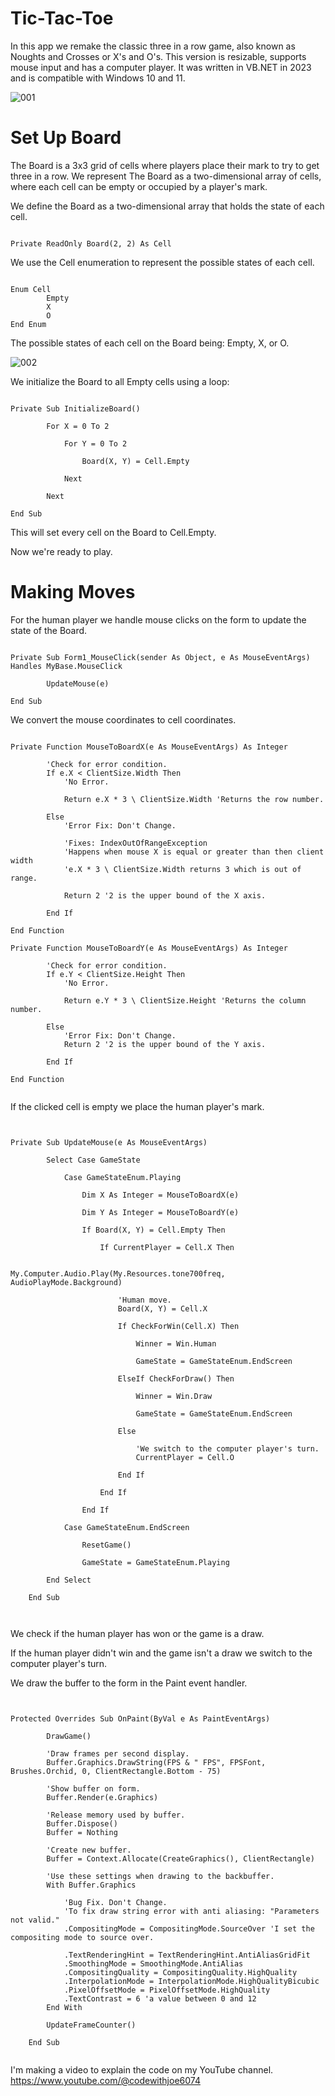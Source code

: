 # Tic-Tac-Toe
In this app we remake the classic three in a row game, also known as
Noughts and Crosses or X's and O's. This version is resizable, supports
mouse input and has a computer player. It was written in VB.NET in 2023 and
is compatible with Windows 10 and 11.


![001](https://github.com/JoeLumbley/Tic-Tac-Toe/assets/77564255/2d3e72ac-cee3-4715-857a-6fe81cdc20f6)


# Set Up Board

The Board is a 3x3 grid of cells where players place their mark to try to get three in a row. We represent The Board as a two-dimensional array of cells, where each cell can be empty or occupied by a player's mark.

We define the Board as a two-dimensional array that holds the state of each cell.

```

Private ReadOnly Board(2, 2) As Cell

```

We use the Cell enumeration to represent the possible states of each cell.

```

Enum Cell
        Empty
        X
        O
End Enum

```

The possible states of each cell on the Board being: Empty, X, or O.


![002](https://github.com/JoeLumbley/Tic-Tac-Toe/assets/77564255/4dea998f-d56c-427f-8d2f-abc3718af36d)

We initialize the Board to all Empty cells using a loop:


```

Private Sub InitializeBoard()

        For X = 0 To 2

            For Y = 0 To 2

                Board(X, Y) = Cell.Empty

            Next

        Next

End Sub

```


This will set every cell on the Board to Cell.Empty.

Now we're ready to play.

# Making Moves

For the human player we handle mouse clicks on the form to update the state of the Board.


```

Private Sub Form1_MouseClick(sender As Object, e As MouseEventArgs) Handles MyBase.MouseClick

        UpdateMouse(e)

End Sub

```


We convert the mouse coordinates to cell coordinates.


```

Private Function MouseToBoardX(e As MouseEventArgs) As Integer

        'Check for error condition.
        If e.X < ClientSize.Width Then
            'No Error.

            Return e.X * 3 \ ClientSize.Width 'Returns the row number.

        Else
            'Error Fix: Don't Change.

            'Fixes: IndexOutOfRangeException
            'Happens when mouse X is equal or greater than then client width
            'e.X * 3 \ ClientSize.Width returns 3 which is out of range.

            Return 2 '2 is the upper bound of the X axis.

        End If

End Function

Private Function MouseToBoardY(e As MouseEventArgs) As Integer

        'Check for error condition.
        If e.Y < ClientSize.Height Then
            'No Error.

            Return e.Y * 3 \ ClientSize.Height 'Returns the column number.

        Else
            'Error Fix: Don't Change.
            Return 2 '2 is the upper bound of the Y axis.

        End If

End Function


```


If the clicked cell is empty we place the human player's mark.


```


Private Sub UpdateMouse(e As MouseEventArgs)

        Select Case GameState

            Case GameStateEnum.Playing

                Dim X As Integer = MouseToBoardX(e)

                Dim Y As Integer = MouseToBoardY(e)

                If Board(X, Y) = Cell.Empty Then

                    If CurrentPlayer = Cell.X Then

                        My.Computer.Audio.Play(My.Resources.tone700freq, AudioPlayMode.Background)

                        'Human move.
                        Board(X, Y) = Cell.X

                        If CheckForWin(Cell.X) Then

                            Winner = Win.Human

                            GameState = GameStateEnum.EndScreen

                        ElseIf CheckForDraw() Then

                            Winner = Win.Draw

                            GameState = GameStateEnum.EndScreen

                        Else

                            'We switch to the computer player's turn.
                            CurrentPlayer = Cell.O

                        End If

                    End If

                End If

            Case GameStateEnum.EndScreen

                ResetGame()

                GameState = GameStateEnum.Playing

        End Select

    End Sub
    
    
```


We check if the human player has won or the game is a draw.

If the human player didn't win and the game isn't a draw we switch to the computer player's turn.




We draw the buffer to the form in the Paint event handler.


```


Protected Overrides Sub OnPaint(ByVal e As PaintEventArgs)

        DrawGame()

        'Draw frames per second display.
        Buffer.Graphics.DrawString(FPS & " FPS", FPSFont, Brushes.Orchid, 0, ClientRectangle.Bottom - 75)

        'Show buffer on form.
        Buffer.Render(e.Graphics)

        'Release memory used by buffer.
        Buffer.Dispose()
        Buffer = Nothing

        'Create new buffer.
        Buffer = Context.Allocate(CreateGraphics(), ClientRectangle)

        'Use these settings when drawing to the backbuffer.
        With Buffer.Graphics

            'Bug Fix. Don't Change.
            'To fix draw string error with anti aliasing: "Parameters not valid."
            .CompositingMode = CompositingMode.SourceOver 'I set the compositing mode to source over.

            .TextRenderingHint = TextRenderingHint.AntiAliasGridFit
            .SmoothingMode = SmoothingMode.AntiAlias
            .CompositingQuality = CompositingQuality.HighQuality
            .InterpolationMode = InterpolationMode.HighQualityBicubic
            .PixelOffsetMode = PixelOffsetMode.HighQuality
            .TextContrast = 6 'a value between 0 and 12
        End With

        UpdateFrameCounter()

    End Sub


```










I'm making a video to explain the code on my YouTube channel.
https://www.youtube.com/@codewithjoe6074



